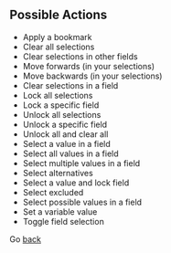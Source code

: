 ## Possible Actions

* Apply a bookmark
* Clear all selections
* Clear selections in other fields
* Move forwards (in your selections)
* Move backwards (in your selections)
* Clear selections in a field
* Lock all selections
* Lock a specific field
* Unlock all selections
* Unlock a specific field
* Unlock all and clear all
* Select a value in a field
* Select all values in a field
* Select multiple values in a field
* Select alternatives
* Select a value and lock field
* Select excluded
* Select possible values in a field
* Set a variable value
* Toggle field selection

Go [back](./../)
